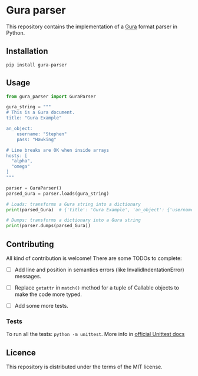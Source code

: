 # Gura parser

This repository contains the implementation of a [Gura][gura] format parser in Python.


## Installation

`pip install gura-parser`


## Usage

```python
from gura_parser import GuraParser

gura_string = """
# This is a Gura document.
title: "Gura Example"

an_object:
    username: "Stephen"
    pass: "Hawking"

# Line breaks are OK when inside arrays
hosts: [
  "alpha",
  "omega"
]
"""

parser = GuraParser()
parsed_Gura = parser.loads(gura_string)

# Loads: transforms a Gura string into a dictionary
print(parsed_Gura)  # {'title': 'Gura Example', 'an_object': {'username': 'Stephen', 'pass': 'Hawking'}, 'hosts': ['alpha', 'omega']}

# Dumps: transforms a dictionary into a Gura string
print(parser.dumps(parsed_Gura))
```


## Contributing

All kind of contribution is welcome! There are some TODOs to complete:

- [ ] Add line and position in semantics errors (like InvalidIndentationError) messages.
- [ ] Replace `getattr` in `match()` method for a tuple of Callable objects to make the code more typed.
- [ ] Add some more tests.


### Tests

To run all the tests: `python -m unittest`. More info in [official Unittest docs][unittest-docs]

[unittest-docs]: https://docs.python.org/3/library/unittest.html#module-unittest
[gura]: https://github.com/jware-solutions/gura


## Licence

This repository is distributed under the terms of the MIT license.